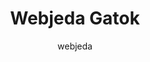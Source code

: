 ---
title: "Webjeda Gatok"
github: https://github.com/sharu725/gatok
demo: http://webjeda.com/gatok
author: webjeda
ssg:
  - Jekyll
cms:
  - No Cms
---